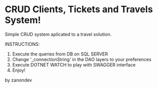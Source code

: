 # CRUD Clients, Tickets and Travels System!

Simple CRUD system aplicated to a travel solution.

INSTRUCTIONS:
1) Execute the queries from DB on SQL SERVER
2) Change '_connectionString' in the DAO layers to your preferences
2) Execute DOTNET WATCH to play with SWAGGER interface
3) Enjoy!

by zanondev
